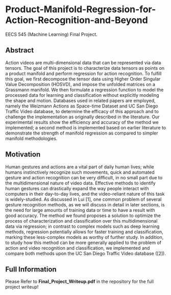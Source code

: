 # Product-Manifold-Regression-for-Action-Recognition-and-Beyond
EECS 545 (Machine Learning) Final Project. 

## Abstract
Action videos are multi-dimensional data that can be represented via data tensors. The goal of this
project is to characterize data tensors as points on a product manifold and perform regression for
action recognition. To fulfill this goal, we first decompose the tensor data using Higher Order Singular
Value Decomposition (HOSVD), and impose the unfolded matrices on a Grassmann manifold. We
then formulate a regression function to model the processed data for learning and classification
without explicitly modeling the shape and motion. Databases used in related papers are employed,
namely the Weizmann Actions as Space-time Dataset and UC San Diego Traffic Video database, to
determine the efficacy of this approach and to challenge the implementation as originally described
in the literature. Our experimental results show the efficiency and accuracy of the method we
implemented; a second method is implemented based on earlier literature to demonstrate the strength
of manifold regression as compared to simpler manifold methodologies.

## Motivation
Human gestures and actions are a vital part of daily human lives; while humans instinctively recognize
such movements, quick and automated gesture and action recognition can be very difficult, in no
small part due to the multidimensional nature of video data. Effective methods to identify human
gestures can drastically expand the way people interact with computers in their day-to-day lives,
and the video-reliant nature of this task is widely-studied. As discussed in Lui [1], one common
problem of several gesture recognition methods, as we will discuss in detail in later sections, is the
need for large amounts of training data or time to have a result with good accuracy. The method
we found proposes a solution to optimize the process of characterization and classification over this
multidimensional data via regression; in contrast to complex models such as deep learning methods,
regression potentially allows for faster training and classification, marking these less-complex models
as worthy of further study. In addition, to study how this method can be more generally applied to
the problem of action and video recognition and classification, we implemented and compare both
methods upon the UC San Diego Traffic Video database ([2]).

## Full Information
Please Refer to **Final_Project_Writeup.pdf** in the repository for the full project writeup!
